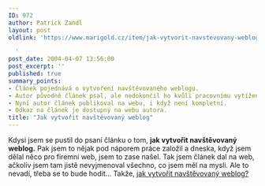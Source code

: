 ```yaml
---
ID: 972
author: Patrick Zandl
layout: post
oldlink: 'https://www.marigold.cz/item/jak-vytvorit-navstevovany-weblog

  '
post_date: 2004-04-07 13:56:00
post_excerpt: ''
published: true
summary_points:
- Článek pojednává o vytvoření navštěvovaného weblogu.
- Autor původně článek psal, ale nedokončil ho kvůli pracovnímu vytížení.
- Nyní autor článek publikoval na webu, i když není kompletní.
- Odkaz na článek je dostupný na webu autora.
title: "Jak vytvořit navštěvovaný weblog"
---
```


Kdysi jsem se pustil do psaní článku o tom, <STRONG>jak vytvořit navštěvovaný weblog.</STRONG> Pak jsem to nějak pod náporem práce založil a dneska, když jsem dělal něco pro firemní web, jsem to zase našel. Tak jsem článek dal na web, ačkoliv jsem tam jistě nevyjmenoval všechno, co jsem měl na mysli. Ale to nevadí, třeba se to bude hodit... Takže, <A href="/povidky/weblog040407.html">jak vytvořit navštěvovaný weblog?</A>